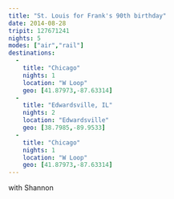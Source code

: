 ```yaml
---
title: "St. Louis for Frank's 90th birthday"
date: 2014-08-28
tripit: 127671241
nights: 5
modes: ["air","rail"]
destinations:
  -
    title: "Chicago"
    nights: 1
    location: "W Loop"
    geo: [41.87973,-87.63314]
  -
    title: "Edwardsville, IL"
    nights: 2
    location: "Edwardsville"
    geo: [38.7985,-89.9533]
  -
    title: "Chicago"
    nights: 1
    location: "W Loop"
    geo: [41.87973,-87.63314]
---
```


with Shannon
